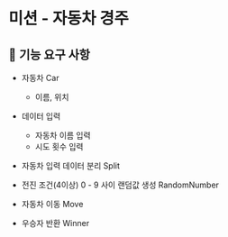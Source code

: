 # 미션 - 자동차 경주
## 🚀 기능 요구 사항

- 자동차 Car
  - 이름, 위치

- 데이터 입력
  - 자동차 이름 입력 
  - 시도 횟수 입력 

- 자동차 입력 데이터 분리 Split
- 전진 조건(4이상) 0 - 9 사이 랜덤값 생성 RandomNumber
- 자동차 이동 Move
- 우승자 반환 Winner